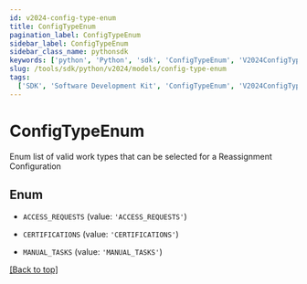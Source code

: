 ```yaml
---
id: v2024-config-type-enum
title: ConfigTypeEnum
pagination_label: ConfigTypeEnum
sidebar_label: ConfigTypeEnum
sidebar_class_name: pythonsdk
keywords: ['python', 'Python', 'sdk', 'ConfigTypeEnum', 'V2024ConfigTypeEnum']
slug: /tools/sdk/python/v2024/models/config-type-enum
tags:
  ['SDK', 'Software Development Kit', 'ConfigTypeEnum', 'V2024ConfigTypeEnum']
---
```


# ConfigTypeEnum

Enum list of valid work types that can be selected for a Reassignment Configuration

## Enum

- `ACCESS_REQUESTS` (value: `'ACCESS_REQUESTS'`)

- `CERTIFICATIONS` (value: `'CERTIFICATIONS'`)

- `MANUAL_TASKS` (value: `'MANUAL_TASKS'`)

[[Back to top]](#)
